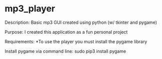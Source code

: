 # mp3_player

Description:
Basic mp3 GUI created using python (w/ tkinter and pygame) 

Purpose:
I created this application as a fun personal project

Requirements:
*To use the player you must install the pygame library

Install pygame via command line: sudo pip3 install pygame
